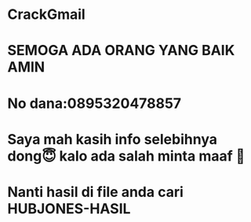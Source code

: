 # CrackGmail
# SEMOGA ADA ORANG YANG BAIK AMIN  
# No dana:0895320478857  
# Saya mah kasih info selebihnya dong😇 kalo ada salah minta maaf 🙏
# Nanti hasil di file anda cari HUBJONES-HASIL

